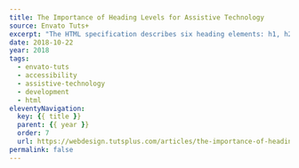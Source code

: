 ```yaml
---
title: The Importance of Heading Levels for Assistive Technology
source: Envato Tuts+
excerpt: "The HTML specification describes six heading elements: h1, h2, h3, h4, h5, and h6. The number in each of these heading elements reflects its priority, with h1 being the most general and h6 being the most specific"
date: 2018-10-22
year: 2018
tags:
  - envato-tuts
  - accessibility
  - assistive-technology
  - development
  - html
eleventyNavigation:
  key: {{ title }}
  parent: {{ year }}
  order: 7
  url: https://webdesign.tutsplus.com/articles/the-importance-of-heading-levels-for-assistive-technology--cms-31753
permalink: false
---
```

